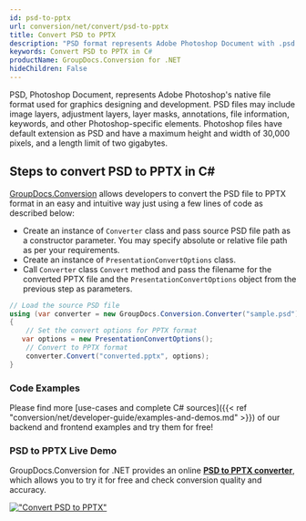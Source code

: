 ```yaml
---
id: psd-to-pptx
url: conversion/net/convert/psd-to-pptx
title: Convert PSD to PPTX
description: "PSD format represents Adobe Photoshop Document with .psd extension. Learn how to convert PSD to PPTX file programmatically in C# language using GroupDocs.Conversion for .NET library."
keywords: Convert PSD to PPTX in C#
productName: GroupDocs.Conversion for .NET
hideChildren: False
---
```


PSD, Photoshop Document, represents Adobe Photoshop's native file format used for graphics designing and development. PSD files may include image layers, adjustment layers, layer masks, annotations, file information, keywords, and other Photoshop-specific elements. Photoshop files have default extension as PSD and have a maximum height and width of 30,000 pixels, and a length limit of two gigabytes.

## Steps to convert PSD to PPTX in C#

[GroupDocs.Conversion](https://products.groupdocs.com/conversion/net) allows developers to convert the PSD file to PPTX format in an easy and intuitive way just using a few lines of code as described below:

* Create an instance of `Converter` class and pass source PSD file path as a constructor parameter. You may specify absolute or relative file path as per your requirements. 
* Create an instance of `PresentationConvertOptions` class.
* Call `Converter` class `Convert` method and pass the filename for the converted PPTX file and the `PresentationConvertOptions` object from the previous step as parameters.

```csharp
// Load the source PSD file
using (var converter = new GroupDocs.Conversion.Converter("sample.psd"))
{
    // Set the convert options for PPTX format
   var options = new PresentationConvertOptions();
    // Convert to PPTX format
    converter.Convert("converted.pptx", options);
}
```

### Code Examples

Please find more [use-cases and complete C# sources]({{< ref "conversion/net/developer-guide/examples-and-demos.md" >}}) of our backend and frontend examples and try them for free!

### PSD to PPTX Live Demo

GroupDocs.Conversion for .NET provides an online [**PSD to PPTX converter**](https://products.groupdocs.app/conversion/psd-to-pptx), which allows you to try it for free and check conversion quality and accuracy.

[!["Convert PSD to PPTX"](conversion/net/images/convert-to-pptx/convert-psd-to-pptx.png)](https://products.groupdocs.app/conversion/psd-to-pptx)